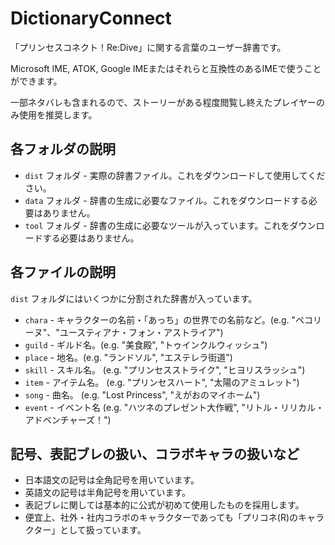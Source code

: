 # DictionaryConnect

「プリンセスコネクト！Re:Dive」に関する言葉のユーザー辞書です。

Microsoft IME, ATOK, Google IMEまたはそれらと互換性のあるIMEで使うことができます。

一部ネタバレも含まれるので、ストーリーがある程度閲覧し終えたプレイヤーのみ使用を推奨します。

## 各フォルダの説明

- ``dist`` フォルダ - 実際の辞書ファイル。これをダウンロードして使用してください。
- ``data`` フォルダ - 辞書の生成に必要なファイル。これをダウンロードする必要はありません。
- ``tool`` フォルダ - 辞書の生成に必要なツールが入っています。これをダウンロードする必要はありません。

## 各ファイルの説明

``dist`` フォルダにはいくつかに分割された辞書が入っています。

- ``chara`` - キャラクターの名前・「あっち」の世界での名前など。(e.g. "ペコリーヌ"、"ユースティアナ・フォン・アストライア")
- ``guild`` - ギルド名。(e.g. "美食殿", "トゥインクルウィッシュ")
- ``place`` - 地名。(e.g. "ランドソル", "エステレラ街道")
- ``skill`` - スキル名。 (e.g. "プリンセスストライク", "ヒヨリスラッシュ")
- ``item`` - アイテム名。 (e.g. "プリンセスハート", "太陽のアミュレット")
- ``song`` - 曲名。 (e.g. "Lost Princess", "えがおのマイホーム")
- ``event`` - イベント名 (e.g. "ハツネのプレゼント大作戦", "リトル・リリカル・アドベンチャーズ！")

## 記号、表記ブレの扱い、コラボキャラの扱いなど

- 日本語文の記号は全角記号を用いています。
- 英語文の記号は半角記号を用いています。
- 表記ブレに関しては基本的に公式が初めて使用したものを採用します。
- 便宜上、社外・社内コラボのキャラクターであっても「プリコネ(R)のキャラクター」として扱っています。